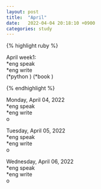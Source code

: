 ```yaml
---
layout: post
title:  "April"
date:   2022-04-04 20:18:10 +0900
categories: study
---
```


{% highlight ruby %}

April week1:  
*eng speak  
*eng write  
(*python  )
(*book  )

{% endhighlight %}

Monday, April 04, 2022  
*eng speak  
*eng write  
o  

Tuesday, April 05, 2022  
*eng speak  
*eng write  
o  

Wednesday, April 06, 2022  
*eng speak  
*eng write  
o  



